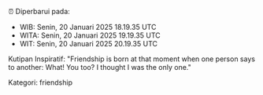 ⏰ Diperbarui pada:
- WIB: Senin, 20 Januari 2025 18.19.35 UTC
- WITA: Senin, 20 Januari 2025 19.19.35 UTC
- WIT: Senin, 20 Januari 2025 20.19.35 UTC

Kutipan Inspiratif:
"Friendship is born at that moment when one person says to another: What! You too? I thought I was the only one."


Kategori: friendship

